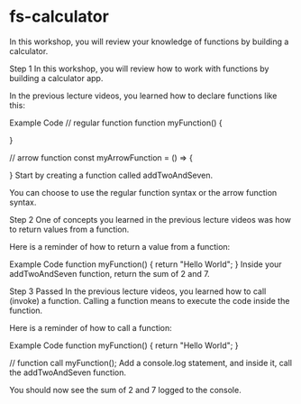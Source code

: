 # fs-calculator

In this workshop, you will review your knowledge of functions by building a calculator.

Step 1
In this workshop, you will review how to work with functions by building a calculator app.

In the previous lecture videos, you learned how to declare functions like this:

Example Code
// regular function
function myFunction() {

}

// arrow function
const myArrowFunction = () => {

}
Start by creating a function called addTwoAndSeven.

You can choose to use the regular function syntax or the arrow function syntax.

Step 2
One of concepts you learned in the previous lecture videos was how to return values from a function.

Here is a reminder of how to return a value from a function:

Example Code
function myFunction() {
  return "Hello World";
}
Inside your addTwoAndSeven function, return the sum of 2 and 7.

Step 3 Passed
In the previous lecture videos, you learned how to call (invoke) a function. Calling a function means to execute the code inside the function.

Here is a reminder of how to call a function:

Example Code
function myFunction() {
  return "Hello World";
}

// function call
myFunction();
Add a console.log statement, and inside it, call the addTwoAndSeven function.

You should now see the sum of 2 and 7 logged to the console.